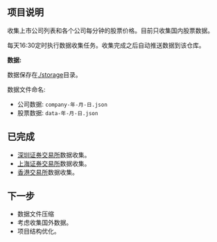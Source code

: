 ## 项目说明

收集上市公司列表和各个公司每分钟的股票价格。目前只收集国内股票数据。

每天16:30定时执行数据收集任务。收集完成之后自动推送数据到该仓库。

**数据:**

数据保存在[./storage](./storage)目录。

数据文件命名:

* 公司数据: `company-年-月-日.json` 
* 股票数据: `data-年-月-日.json`

## 已完成

* [深圳证券交易所](http://www.szse.cn/)数据收集。
* [上海证券交易所](http://www.sse.com.cn/)数据收集。
* [香港交易所](https://sc.hkex.com.hk/TuniS/www.hkex.com.hk/?sc_lang=zh-cn)数据收集。

## 下一步

* 数据文件压缩
* 考虑收集国外数据。
* 项目结构优化。




